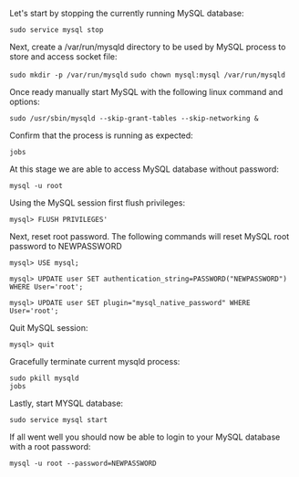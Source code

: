 Let's start by stopping the currently running MySQL database:

`sudo service mysql stop`

Next, create a /var/run/mysqld directory to be used by MySQL process to store and access socket file:

`sudo mkdir -p /var/run/mysqld`
`sudo chown mysql:mysql /var/run/mysqld`

Once ready manually start MySQL with the following linux command and options:

`sudo /usr/sbin/mysqld --skip-grant-tables --skip-networking &`

Confirm that the process is running as expected:

`jobs`

At this stage we are able to access MySQL database without password:

`mysql -u root`

Using the MySQL session first flush privileges:

`mysql> FLUSH PRIVILEGES'`

Next, reset root password. The following commands will reset MySQL root password to NEWPASSWORD

`mysql> USE mysql;`

`mysql> UPDATE user SET authentication_string=PASSWORD("NEWPASSWORD") WHERE User='root';`

`mysql> UPDATE user SET plugin="mysql_native_password" WHERE User='root';`

Quit MySQL session:

`mysql> quit`         

Gracefully terminate current mysqld process:

`sudo pkill mysqld`                                                                                                                                                       
`jobs`                                                                                                                                                                     

Lastly, start MYSQL database:

`sudo service mysql start`

If all went well you should now be able to login to your MySQL database with a root password:

`mysql -u root --password=NEWPASSWORD`                                                                                           
